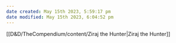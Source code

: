 ```yaml
---
date created: May 15th 2023, 5:59:17 pm
date modified: May 15th 2023, 6:04:52 pm
---
```


[[D&D/TheCompendium/content/Ziraj the Hunter|Ziraj the Hunter]]
